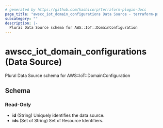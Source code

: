 ```yaml
---
# generated by https://github.com/hashicorp/terraform-plugin-docs
page_title: "awscc_iot_domain_configurations Data Source - terraform-provider-awscc"
subcategory: ""
description: |-
  Plural Data Source schema for AWS::IoT::DomainConfiguration
---
```


# awscc_iot_domain_configurations (Data Source)

Plural Data Source schema for AWS::IoT::DomainConfiguration



<!-- schema generated by tfplugindocs -->
## Schema

### Read-Only

- **id** (String) Uniquely identifies the data source.
- **ids** (Set of String) Set of Resource Identifiers.


